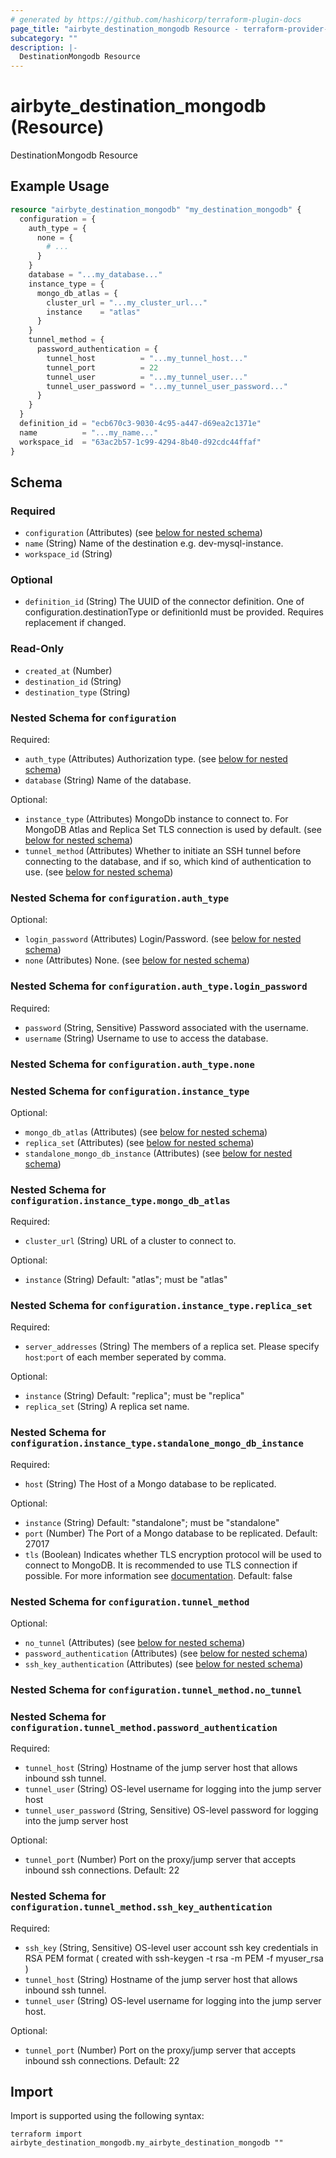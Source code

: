 ```yaml
---
# generated by https://github.com/hashicorp/terraform-plugin-docs
page_title: "airbyte_destination_mongodb Resource - terraform-provider-airbyte"
subcategory: ""
description: |-
  DestinationMongodb Resource
---
```


# airbyte_destination_mongodb (Resource)

DestinationMongodb Resource

## Example Usage

```terraform
resource "airbyte_destination_mongodb" "my_destination_mongodb" {
  configuration = {
    auth_type = {
      none = {
        # ...
      }
    }
    database = "...my_database..."
    instance_type = {
      mongo_db_atlas = {
        cluster_url = "...my_cluster_url..."
        instance    = "atlas"
      }
    }
    tunnel_method = {
      password_authentication = {
        tunnel_host          = "...my_tunnel_host..."
        tunnel_port          = 22
        tunnel_user          = "...my_tunnel_user..."
        tunnel_user_password = "...my_tunnel_user_password..."
      }
    }
  }
  definition_id = "ecb670c3-9030-4c95-a447-d69ea2c1371e"
  name          = "...my_name..."
  workspace_id  = "63ac2b57-1c99-4294-8b40-d92cdc44ffaf"
}
```

<!-- schema generated by tfplugindocs -->
## Schema

### Required

- `configuration` (Attributes) (see [below for nested schema](#nestedatt--configuration))
- `name` (String) Name of the destination e.g. dev-mysql-instance.
- `workspace_id` (String)

### Optional

- `definition_id` (String) The UUID of the connector definition. One of configuration.destinationType or definitionId must be provided. Requires replacement if changed.

### Read-Only

- `created_at` (Number)
- `destination_id` (String)
- `destination_type` (String)

<a id="nestedatt--configuration"></a>
### Nested Schema for `configuration`

Required:

- `auth_type` (Attributes) Authorization type. (see [below for nested schema](#nestedatt--configuration--auth_type))
- `database` (String) Name of the database.

Optional:

- `instance_type` (Attributes) MongoDb instance to connect to. For MongoDB Atlas and Replica Set TLS connection is used by default. (see [below for nested schema](#nestedatt--configuration--instance_type))
- `tunnel_method` (Attributes) Whether to initiate an SSH tunnel before connecting to the database, and if so, which kind of authentication to use. (see [below for nested schema](#nestedatt--configuration--tunnel_method))

<a id="nestedatt--configuration--auth_type"></a>
### Nested Schema for `configuration.auth_type`

Optional:

- `login_password` (Attributes) Login/Password. (see [below for nested schema](#nestedatt--configuration--auth_type--login_password))
- `none` (Attributes) None. (see [below for nested schema](#nestedatt--configuration--auth_type--none))

<a id="nestedatt--configuration--auth_type--login_password"></a>
### Nested Schema for `configuration.auth_type.login_password`

Required:

- `password` (String, Sensitive) Password associated with the username.
- `username` (String) Username to use to access the database.


<a id="nestedatt--configuration--auth_type--none"></a>
### Nested Schema for `configuration.auth_type.none`



<a id="nestedatt--configuration--instance_type"></a>
### Nested Schema for `configuration.instance_type`

Optional:

- `mongo_db_atlas` (Attributes) (see [below for nested schema](#nestedatt--configuration--instance_type--mongo_db_atlas))
- `replica_set` (Attributes) (see [below for nested schema](#nestedatt--configuration--instance_type--replica_set))
- `standalone_mongo_db_instance` (Attributes) (see [below for nested schema](#nestedatt--configuration--instance_type--standalone_mongo_db_instance))

<a id="nestedatt--configuration--instance_type--mongo_db_atlas"></a>
### Nested Schema for `configuration.instance_type.mongo_db_atlas`

Required:

- `cluster_url` (String) URL of a cluster to connect to.

Optional:

- `instance` (String) Default: "atlas"; must be "atlas"


<a id="nestedatt--configuration--instance_type--replica_set"></a>
### Nested Schema for `configuration.instance_type.replica_set`

Required:

- `server_addresses` (String) The members of a replica set. Please specify `host`:`port` of each member seperated by comma.

Optional:

- `instance` (String) Default: "replica"; must be "replica"
- `replica_set` (String) A replica set name.


<a id="nestedatt--configuration--instance_type--standalone_mongo_db_instance"></a>
### Nested Schema for `configuration.instance_type.standalone_mongo_db_instance`

Required:

- `host` (String) The Host of a Mongo database to be replicated.

Optional:

- `instance` (String) Default: "standalone"; must be "standalone"
- `port` (Number) The Port of a Mongo database to be replicated. Default: 27017
- `tls` (Boolean) Indicates whether TLS encryption protocol will be used to connect to MongoDB. It is recommended to use TLS connection if possible. For more information see <a href="https://docs.airbyte.com/integrations/sources/mongodb-v2">documentation</a>. Default: false



<a id="nestedatt--configuration--tunnel_method"></a>
### Nested Schema for `configuration.tunnel_method`

Optional:

- `no_tunnel` (Attributes) (see [below for nested schema](#nestedatt--configuration--tunnel_method--no_tunnel))
- `password_authentication` (Attributes) (see [below for nested schema](#nestedatt--configuration--tunnel_method--password_authentication))
- `ssh_key_authentication` (Attributes) (see [below for nested schema](#nestedatt--configuration--tunnel_method--ssh_key_authentication))

<a id="nestedatt--configuration--tunnel_method--no_tunnel"></a>
### Nested Schema for `configuration.tunnel_method.no_tunnel`


<a id="nestedatt--configuration--tunnel_method--password_authentication"></a>
### Nested Schema for `configuration.tunnel_method.password_authentication`

Required:

- `tunnel_host` (String) Hostname of the jump server host that allows inbound ssh tunnel.
- `tunnel_user` (String) OS-level username for logging into the jump server host
- `tunnel_user_password` (String, Sensitive) OS-level password for logging into the jump server host

Optional:

- `tunnel_port` (Number) Port on the proxy/jump server that accepts inbound ssh connections. Default: 22


<a id="nestedatt--configuration--tunnel_method--ssh_key_authentication"></a>
### Nested Schema for `configuration.tunnel_method.ssh_key_authentication`

Required:

- `ssh_key` (String, Sensitive) OS-level user account ssh key credentials in RSA PEM format ( created with ssh-keygen -t rsa -m PEM -f myuser_rsa )
- `tunnel_host` (String) Hostname of the jump server host that allows inbound ssh tunnel.
- `tunnel_user` (String) OS-level username for logging into the jump server host.

Optional:

- `tunnel_port` (Number) Port on the proxy/jump server that accepts inbound ssh connections. Default: 22

## Import

Import is supported using the following syntax:

```shell
terraform import airbyte_destination_mongodb.my_airbyte_destination_mongodb ""
```
